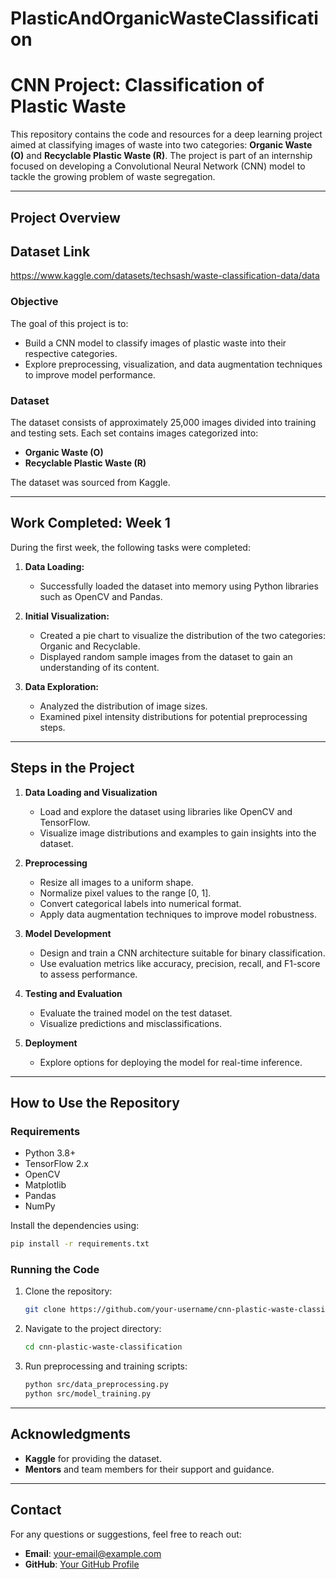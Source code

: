 # PlasticAndOrganicWasteClassification
# CNN Project: Classification of Plastic Waste

This repository contains the code and resources for a deep learning project aimed at classifying images of waste into two categories: **Organic Waste (O)** and **Recyclable Plastic Waste (R)**. The project is part of an internship focused on developing a Convolutional Neural Network (CNN) model to tackle the growing problem of waste segregation.

---

## **Project Overview**

## **Dataset Link**

https://www.kaggle.com/datasets/techsash/waste-classification-data/data


### **Objective**

The goal of this project is to:

- Build a CNN model to classify images of plastic waste into their respective categories.
- Explore preprocessing, visualization, and data augmentation techniques to improve model performance.

### **Dataset**

The dataset consists of approximately 25,000 images divided into training and testing sets. Each set contains images categorized into:

- **Organic Waste (O)**
- **Recyclable Plastic Waste (R)**

The dataset was sourced from Kaggle.

---

## **Work Completed: Week 1**

During the first week, the following tasks were completed:

1. **Data Loading:**

   - Successfully loaded the dataset into memory using Python libraries such as OpenCV and Pandas.

2. **Initial Visualization:**

   - Created a pie chart to visualize the distribution of the two categories: Organic and Recyclable.
   - Displayed random sample images from the dataset to gain an understanding of its content.

3. **Data Exploration:**

   - Analyzed the distribution of image sizes.
   - Examined pixel intensity distributions for potential preprocessing steps.



---


## **Steps in the Project**

1. **Data Loading and Visualization**

   - Load and explore the dataset using libraries like OpenCV and TensorFlow.
   - Visualize image distributions and examples to gain insights into the dataset.

2. **Preprocessing**

   - Resize all images to a uniform shape.
   - Normalize pixel values to the range [0, 1].
   - Convert categorical labels into numerical format.
   - Apply data augmentation techniques to improve model robustness.

3. **Model Development**

   - Design and train a CNN architecture suitable for binary classification.
   - Use evaluation metrics like accuracy, precision, recall, and F1-score to assess performance.

4. **Testing and Evaluation**

   - Evaluate the trained model on the test dataset.
   - Visualize predictions and misclassifications.

5. **Deployment**

   - Explore options for deploying the model for real-time inference.

---

## **How to Use the Repository**

### **Requirements**

- Python 3.8+
- TensorFlow 2.x
- OpenCV
- Matplotlib
- Pandas
- NumPy

Install the dependencies using:

```bash
pip install -r requirements.txt
```

### **Running the Code**

1. Clone the repository:

   ```bash
   git clone https://github.com/your-username/cnn-plastic-waste-classification.git
   ```

2. Navigate to the project directory:

   ```bash
   cd cnn-plastic-waste-classification
   ```

3. Run preprocessing and training scripts:

   ```bash
   python src/data_preprocessing.py
   python src/model_training.py
   ```

---

## **Acknowledgments**

- **Kaggle** for providing the dataset.
- **Mentors** and team members for their support and guidance.

---

## **Contact**

For any questions or suggestions, feel free to reach out:

- **Email**: [your-email@example.com](mailto\:your-email@example.com)
- **GitHub**: [Your GitHub Profile](https://github.com/your-username)



